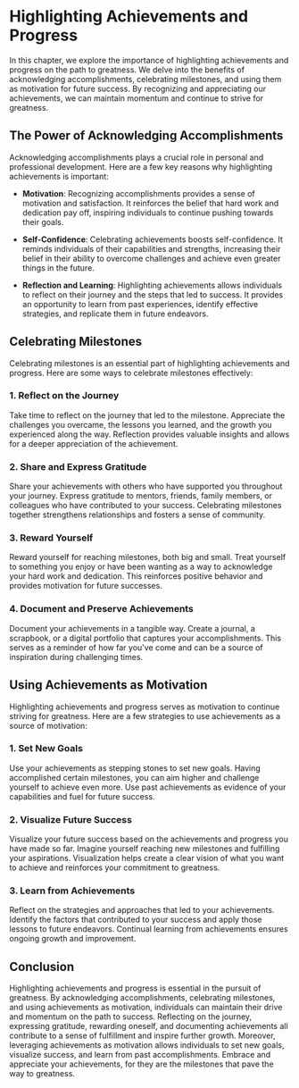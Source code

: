Highlighting Achievements and Progress
===============================================

In this chapter, we explore the importance of highlighting achievements and progress on the path to greatness. We delve into the benefits of acknowledging accomplishments, celebrating milestones, and using them as motivation for future success. By recognizing and appreciating our achievements, we can maintain momentum and continue to strive for greatness.

The Power of Acknowledging Accomplishments
------------------------------------------

Acknowledging accomplishments plays a crucial role in personal and professional development. Here are a few key reasons why highlighting achievements is important:

* **Motivation**: Recognizing accomplishments provides a sense of motivation and satisfaction. It reinforces the belief that hard work and dedication pay off, inspiring individuals to continue pushing towards their goals.

* **Self-Confidence**: Celebrating achievements boosts self-confidence. It reminds individuals of their capabilities and strengths, increasing their belief in their ability to overcome challenges and achieve even greater things in the future.

* **Reflection and Learning**: Highlighting achievements allows individuals to reflect on their journey and the steps that led to success. It provides an opportunity to learn from past experiences, identify effective strategies, and replicate them in future endeavors.

Celebrating Milestones
----------------------

Celebrating milestones is an essential part of highlighting achievements and progress. Here are some ways to celebrate milestones effectively:

### 1. Reflect on the Journey

Take time to reflect on the journey that led to the milestone. Appreciate the challenges you overcame, the lessons you learned, and the growth you experienced along the way. Reflection provides valuable insights and allows for a deeper appreciation of the achievement.

### 2. Share and Express Gratitude

Share your achievements with others who have supported you throughout your journey. Express gratitude to mentors, friends, family members, or colleagues who have contributed to your success. Celebrating milestones together strengthens relationships and fosters a sense of community.

### 3. Reward Yourself

Reward yourself for reaching milestones, both big and small. Treat yourself to something you enjoy or have been wanting as a way to acknowledge your hard work and dedication. This reinforces positive behavior and provides motivation for future successes.

### 4. Document and Preserve Achievements

Document your achievements in a tangible way. Create a journal, a scrapbook, or a digital portfolio that captures your accomplishments. This serves as a reminder of how far you've come and can be a source of inspiration during challenging times.

Using Achievements as Motivation
--------------------------------

Highlighting achievements and progress serves as motivation to continue striving for greatness. Here are a few strategies to use achievements as a source of motivation:

### 1. Set New Goals

Use your achievements as stepping stones to set new goals. Having accomplished certain milestones, you can aim higher and challenge yourself to achieve even more. Use past achievements as evidence of your capabilities and fuel for future success.

### 2. Visualize Future Success

Visualize your future success based on the achievements and progress you have made so far. Imagine yourself reaching new milestones and fulfilling your aspirations. Visualization helps create a clear vision of what you want to achieve and reinforces your commitment to greatness.

### 3. Learn from Achievements

Reflect on the strategies and approaches that led to your achievements. Identify the factors that contributed to your success and apply those lessons to future endeavors. Continual learning from achievements ensures ongoing growth and improvement.

Conclusion
----------

Highlighting achievements and progress is essential in the pursuit of greatness. By acknowledging accomplishments, celebrating milestones, and using achievements as motivation, individuals can maintain their drive and momentum on the path to success. Reflecting on the journey, expressing gratitude, rewarding oneself, and documenting achievements all contribute to a sense of fulfillment and inspire further growth. Moreover, leveraging achievements as motivation allows individuals to set new goals, visualize success, and learn from past accomplishments. Embrace and appreciate your achievements, for they are the milestones that pave the way to greatness.

